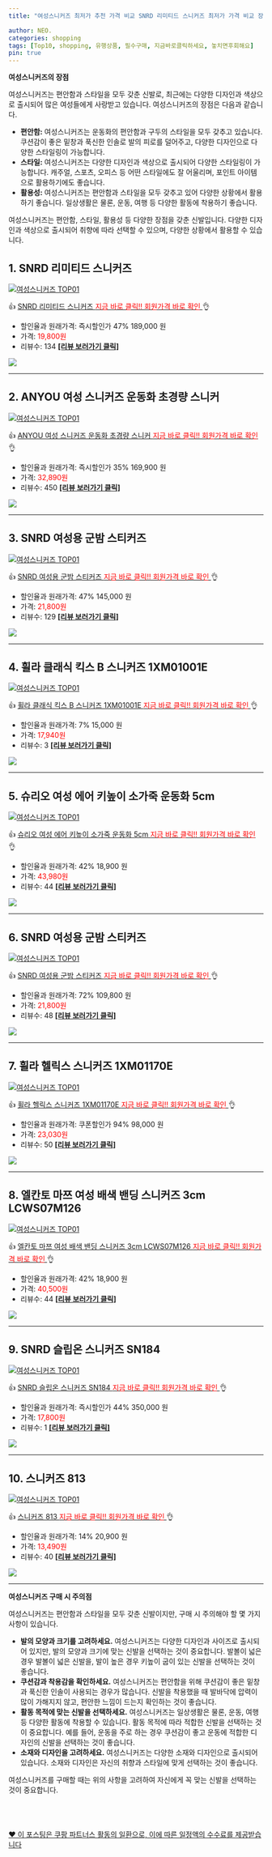```yaml
---
title: "여성스니커즈 최저가 추천 가격 비교 SNRD 리미티드 스니커즈 최저가 가격 비교 장점"

author: NEO.
categories: shopping
tags: [Top10, shopping, 유행상품, 필수구매, 지금바로클릭하세요, 놓치면후회해요]
pin: true
---
```

**여성스니커즈의 장점**

여성스니커즈는 편안함과 스타일을 모두 갖춘 신발로, 최근에는 다양한 디자인과 색상으로 출시되어 많은 여성들에게 사랑받고 있습니다. 여성스니커즈의 장점은 다음과 같습니다.

* **편안함:** 여성스니커즈는 운동화의 편안함과 구두의 스타일을 모두 갖추고 있습니다. 쿠션감이 좋은 밑창과 푹신한 인솔로 발의 피로를 덜어주고, 다양한 디자인으로 다양한 스타일링이 가능합니다.
* **스타일:** 여성스니커즈는 다양한 디자인과 색상으로 출시되어 다양한 스타일링이 가능합니다. 캐주얼, 스포츠, 오피스 등 어떤 스타일에도 잘 어울리며, 포인트 아이템으로 활용하기에도 좋습니다.
* **활용성:** 여성스니커즈는 편안함과 스타일을 모두 갖추고 있어 다양한 상황에서 활용하기 좋습니다. 일상생활은 물론, 운동, 여행 등 다양한 활동에 착용하기 좋습니다.

여성스니커즈는 편안함, 스타일, 활용성 등 다양한 장점을 갖춘 신발입니다. 다양한 디자인과 색상으로 출시되어 취향에 따라 선택할 수 있으며, 다양한 상황에서 활용할 수 있습니다.

   

## 1. SNRD 리미티드 스니커즈

[![여성스니커즈 TOP01](https://thumbnail10.coupangcdn.com/thumbnails/remote/490x490ex/image/retail/images/2019/06/25/14/6/1d3b5bdd-031f-4e93-834f-ec83a5599d8d.jpg)](https://link.coupang.com/re/AFFSDP?lptag=AF3617701&subid=GithubCoopas&pageKey=246288846&traceid=V0-153&itemId=720188656&vendorItemId=4971306079)


👍 [SNRD 리미티드 스니커즈 <font color=red> 지금 바로 클릭!! 회원가격 바로 확인 </font> ](https://link.coupang.com/re/AFFSDP?lptag=AF3617701&subid=GithubCoopas&pageKey=246288846&traceid=V0-153&itemId=720188656&vendorItemId=4971306079) 👌 


- 할인율과 원래가격: 즉시할인가 47%  189,000   원
- 가격: <span style='color:red'>19,800원</span>
- 리뷰수: 134  [**[리뷰 보러가기 클릭]**](https://link.coupang.com/re/AFFSDP?lptag=AF3617701&subid=GithubCoopas&pageKey=246288846&traceid=V0-153&itemId=720188656&vendorItemId=4971306079)

[![](/discount_price.png)](https://link.coupang.com/re/AFFSDP?lptag=AF3617701&subid=GithubCoopas&pageKey=246288846&traceid=V0-153&itemId=720188656&vendorItemId=4971306079)

---


   

## 2. ANYOU 여성 스니커즈 운동화 초경량 스니커

[![여성스니커즈 TOP01](https://thumbnail10.coupangcdn.com/thumbnails/remote/490x490ex/image/vendor_inventory/270d/74c0a5c5834211244552318c188d57e27fb8074732516103094fb3430714.jpg)](https://link.coupang.com/re/AFFSDP?lptag=AF3617701&subid=GithubCoopas&pageKey=7764268574&traceid=V0-153&itemId=20944700072&vendorItemId=88062831894)


👍 [ANYOU 여성 스니커즈 운동화 초경량 스니커 <font color=red> 지금 바로 클릭!! 회원가격 바로 확인 </font> ](https://link.coupang.com/re/AFFSDP?lptag=AF3617701&subid=GithubCoopas&pageKey=7764268574&traceid=V0-153&itemId=20944700072&vendorItemId=88062831894) 👌 


- 할인율과 원래가격: 즉시할인가 35%  169,900   원
- 가격: <span style='color:red'>32,890원</span>
- 리뷰수: 450  [**[리뷰 보러가기 클릭]**](https://link.coupang.com/re/AFFSDP?lptag=AF3617701&subid=GithubCoopas&pageKey=7764268574&traceid=V0-153&itemId=20944700072&vendorItemId=88062831894)

[![](/discount_price.png)](https://link.coupang.com/re/AFFSDP?lptag=AF3617701&subid=GithubCoopas&pageKey=7764268574&traceid=V0-153&itemId=20944700072&vendorItemId=88062831894)

---


   

## 3. SNRD 여성용 군밤 스티커즈

[![여성스니커즈 TOP01](https://thumbnail10.coupangcdn.com/thumbnails/remote/490x490ex/image/retail/images/2018/11/28/11/2/b878de5a-0be7-4b5b-809f-2f43659594da.jpg)](https://link.coupang.com/re/AFFSDP?lptag=AF3617701&subid=GithubCoopas&pageKey=162086749&traceid=V0-153&itemId=465569063&vendorItemId=4159861268)


👍 [SNRD 여성용 군밤 스티커즈 <font color=red> 지금 바로 클릭!! 회원가격 바로 확인 </font> ](https://link.coupang.com/re/AFFSDP?lptag=AF3617701&subid=GithubCoopas&pageKey=162086749&traceid=V0-153&itemId=465569063&vendorItemId=4159861268) 👌 


- 할인율과 원래가격: 47%  145,000   원
- 가격: <span style='color:red'>21,800원</span>
- 리뷰수: 129  [**[리뷰 보러가기 클릭]**](https://link.coupang.com/re/AFFSDP?lptag=AF3617701&subid=GithubCoopas&pageKey=162086749&traceid=V0-153&itemId=465569063&vendorItemId=4159861268)

[![](/discount_price.png)](https://link.coupang.com/re/AFFSDP?lptag=AF3617701&subid=GithubCoopas&pageKey=162086749&traceid=V0-153&itemId=465569063&vendorItemId=4159861268)

---


   

## 4. 휠라 클래식 킥스 B 스니커즈 1XM01001E

[![여성스니커즈 TOP01](https://thumbnail6.coupangcdn.com/thumbnails/remote/490x490ex/image/retail/images/2878699697362118-c7e4cddc-2e5b-4188-9ff3-447ae44357df.png)](https://link.coupang.com/re/AFFSDP?lptag=AF3617701&subid=GithubCoopas&pageKey=6330512199&traceid=V0-153&itemId=13947342304&vendorItemId=81196580061)


👍 [휠라 클래식 킥스 B 스니커즈 1XM01001E <font color=red> 지금 바로 클릭!! 회원가격 바로 확인 </font> ](https://link.coupang.com/re/AFFSDP?lptag=AF3617701&subid=GithubCoopas&pageKey=6330512199&traceid=V0-153&itemId=13947342304&vendorItemId=81196580061) 👌 


- 할인율과 원래가격: 7%  15,000   원
- 가격: <span style='color:red'>17,940원</span>
- 리뷰수: 3  [**[리뷰 보러가기 클릭]**](https://link.coupang.com/re/AFFSDP?lptag=AF3617701&subid=GithubCoopas&pageKey=6330512199&traceid=V0-153&itemId=13947342304&vendorItemId=81196580061)

[![](/discount_price.png)](https://link.coupang.com/re/AFFSDP?lptag=AF3617701&subid=GithubCoopas&pageKey=6330512199&traceid=V0-153&itemId=13947342304&vendorItemId=81196580061)

---


   

## 5. 슈리오 여성 에어 키높이 소가죽 운동화 5cm

[![여성스니커즈 TOP01](https://thumbnail6.coupangcdn.com/thumbnails/remote/490x490ex/image/vendor_inventory/86dd/562147ae06c77caddaa73649a02cf0d4d78cbbb1c8a51512b0f64c0f8aef.jpg)](https://link.coupang.com/re/AFFSDP?lptag=AF3617701&subid=GithubCoopas&pageKey=7561182548&traceid=V0-153&itemId=20101319708&vendorItemId=88001251638)


👍 [슈리오 여성 에어 키높이 소가죽 운동화 5cm <font color=red> 지금 바로 클릭!! 회원가격 바로 확인 </font> ](https://link.coupang.com/re/AFFSDP?lptag=AF3617701&subid=GithubCoopas&pageKey=7561182548&traceid=V0-153&itemId=20101319708&vendorItemId=88001251638) 👌 


- 할인율과 원래가격: 42%  18,900   원
- 가격: <span style='color:red'>43,980원</span>
- 리뷰수: 44  [**[리뷰 보러가기 클릭]**](https://link.coupang.com/re/AFFSDP?lptag=AF3617701&subid=GithubCoopas&pageKey=7561182548&traceid=V0-153&itemId=20101319708&vendorItemId=88001251638)

[![](/discount_price.png)](https://link.coupang.com/re/AFFSDP?lptag=AF3617701&subid=GithubCoopas&pageKey=7561182548&traceid=V0-153&itemId=20101319708&vendorItemId=88001251638)

---


   

## 6. SNRD 여성용 군밤 스티커즈

[![여성스니커즈 TOP01](https://thumbnail10.coupangcdn.com/thumbnails/remote/490x490ex/image/retail/images/2018/11/28/11/2/b878de5a-0be7-4b5b-809f-2f43659594da.jpg)](https://link.coupang.com/re/AFFSDP?lptag=AF3617701&subid=GithubCoopas&pageKey=162086749&traceid=V0-153&itemId=465569072&vendorItemId=4159861301)


👍 [SNRD 여성용 군밤 스티커즈 <font color=red> 지금 바로 클릭!! 회원가격 바로 확인 </font> ](https://link.coupang.com/re/AFFSDP?lptag=AF3617701&subid=GithubCoopas&pageKey=162086749&traceid=V0-153&itemId=465569072&vendorItemId=4159861301) 👌 


- 할인율과 원래가격: 72%  109,800   원
- 가격: <span style='color:red'>21,800원</span>
- 리뷰수: 48  [**[리뷰 보러가기 클릭]**](https://link.coupang.com/re/AFFSDP?lptag=AF3617701&subid=GithubCoopas&pageKey=162086749&traceid=V0-153&itemId=465569072&vendorItemId=4159861301)

[![](/discount_price.png)](https://link.coupang.com/re/AFFSDP?lptag=AF3617701&subid=GithubCoopas&pageKey=162086749&traceid=V0-153&itemId=465569072&vendorItemId=4159861301)

---


   

## 7. 휠라 헬릭스 스니커즈 1XM01170E

[![여성스니커즈 TOP01](https://thumbnail9.coupangcdn.com/thumbnails/remote/490x490ex/image/rs_quotation_api/uv4nzssv/e468b7c87a2d49cdb9aa6d158ba02eae.jpg)](https://link.coupang.com/re/AFFSDP?lptag=AF3617701&subid=GithubCoopas&pageKey=6331037111&traceid=V0-153&itemId=13238876281&vendorItemId=80496914507)


👍 [휠라 헬릭스 스니커즈 1XM01170E <font color=red> 지금 바로 클릭!! 회원가격 바로 확인 </font> ](https://link.coupang.com/re/AFFSDP?lptag=AF3617701&subid=GithubCoopas&pageKey=6331037111&traceid=V0-153&itemId=13238876281&vendorItemId=80496914507) 👌 


- 할인율과 원래가격: 쿠폰할인가 94%  98,000   원
- 가격: <span style='color:red'>23,030원</span>
- 리뷰수: 50  [**[리뷰 보러가기 클릭]**](https://link.coupang.com/re/AFFSDP?lptag=AF3617701&subid=GithubCoopas&pageKey=6331037111&traceid=V0-153&itemId=13238876281&vendorItemId=80496914507)

[![](/discount_price.png)](https://link.coupang.com/re/AFFSDP?lptag=AF3617701&subid=GithubCoopas&pageKey=6331037111&traceid=V0-153&itemId=13238876281&vendorItemId=80496914507)

---


   

## 8. 엘칸토 마쯔 여성 배색 밴딩 스니커즈 3cm LCWS07M126

[![여성스니커즈 TOP01](https://thumbnail8.coupangcdn.com/thumbnails/remote/490x490ex/image/vendor_inventory/206e/aa0c6d6da9558b3a42f2e2e50fe74acca3b5527ca161003b9caac64ca67e.jpg)](https://link.coupang.com/re/AFFSDP?lptag=AF3617701&subid=GithubCoopas&pageKey=5024782702&traceid=V0-153&itemId=6742402922&vendorItemId=74035305979)


👍 [엘칸토 마쯔 여성 배색 밴딩 스니커즈 3cm LCWS07M126 <font color=red> 지금 바로 클릭!! 회원가격 바로 확인 </font> ](https://link.coupang.com/re/AFFSDP?lptag=AF3617701&subid=GithubCoopas&pageKey=5024782702&traceid=V0-153&itemId=6742402922&vendorItemId=74035305979) 👌 


- 할인율과 원래가격: 42%  18,900   원
- 가격: <span style='color:red'>40,500원</span>
- 리뷰수: 44  [**[리뷰 보러가기 클릭]**](https://link.coupang.com/re/AFFSDP?lptag=AF3617701&subid=GithubCoopas&pageKey=5024782702&traceid=V0-153&itemId=6742402922&vendorItemId=74035305979)

[![](/discount_price.png)](https://link.coupang.com/re/AFFSDP?lptag=AF3617701&subid=GithubCoopas&pageKey=5024782702&traceid=V0-153&itemId=6742402922&vendorItemId=74035305979)

---


   

## 9. SNRD 슬립온 스니커즈 SN184

[![여성스니커즈 TOP01](https://thumbnail8.coupangcdn.com/thumbnails/remote/490x490ex/image/retail/images/1771795034681735-cc0afcda-60e3-4a38-93d4-933c91f4d182.jpg)](https://link.coupang.com/re/AFFSDP?lptag=AF3617701&subid=GithubCoopas&pageKey=117500525&traceid=V0-153&itemId=577883179&vendorItemId=4529413678)


👍 [SNRD 슬립온 스니커즈 SN184 <font color=red> 지금 바로 클릭!! 회원가격 바로 확인 </font> ](https://link.coupang.com/re/AFFSDP?lptag=AF3617701&subid=GithubCoopas&pageKey=117500525&traceid=V0-153&itemId=577883179&vendorItemId=4529413678) 👌 


- 할인율과 원래가격: 즉시할인가 44%  350,000   원
- 가격: <span style='color:red'>17,800원</span>
- 리뷰수: 1  [**[리뷰 보러가기 클릭]**](https://link.coupang.com/re/AFFSDP?lptag=AF3617701&subid=GithubCoopas&pageKey=117500525&traceid=V0-153&itemId=577883179&vendorItemId=4529413678)

[![](/discount_price.png)](https://link.coupang.com/re/AFFSDP?lptag=AF3617701&subid=GithubCoopas&pageKey=117500525&traceid=V0-153&itemId=577883179&vendorItemId=4529413678)

---


   

## 10. 스니커즈 813

[![여성스니커즈 TOP01](https://thumbnail10.coupangcdn.com/thumbnails/remote/490x490ex/image/rs_quotation_api/sxhlddss/b76799068744450896b438007f819254.jpg)](https://link.coupang.com/re/AFFSDP?lptag=AF3617701&subid=GithubCoopas&pageKey=6161488073&traceid=V0-153&itemId=11961024083&vendorItemId=79233606138)


👍 [스니커즈 813 <font color=red> 지금 바로 클릭!! 회원가격 바로 확인 </font> ](https://link.coupang.com/re/AFFSDP?lptag=AF3617701&subid=GithubCoopas&pageKey=6161488073&traceid=V0-153&itemId=11961024083&vendorItemId=79233606138) 👌 


- 할인율과 원래가격: 14%  20,900   원
- 가격: <span style='color:red'>13,490원</span>
- 리뷰수: 40  [**[리뷰 보러가기 클릭]**](https://link.coupang.com/re/AFFSDP?lptag=AF3617701&subid=GithubCoopas&pageKey=6161488073&traceid=V0-153&itemId=11961024083&vendorItemId=79233606138)

[![](/discount_price.png)](https://link.coupang.com/re/AFFSDP?lptag=AF3617701&subid=GithubCoopas&pageKey=6161488073&traceid=V0-153&itemId=11961024083&vendorItemId=79233606138)

---
**여성스니커즈 구매 시 주의점**

여성스니커즈는 편안함과 스타일을 모두 갖춘 신발이지만, 구매 시 주의해야 할 몇 가지 사항이 있습니다.

* **발의 모양과 크기를 고려하세요.** 여성스니커즈는 다양한 디자인과 사이즈로 출시되어 있지만, 발의 모양과 크기에 맞는 신발을 선택하는 것이 중요합니다. 발볼이 넓은 경우 발볼이 넓은 신발을, 발이 높은 경우 키높이 굽이 있는 신발을 선택하는 것이 좋습니다.
* **쿠션감과 착용감을 확인하세요.** 여성스니커즈는 편안함을 위해 쿠션감이 좋은 밑창과 푹신한 인솔이 사용되는 경우가 많습니다. 신발을 착용했을 때 발바닥에 압력이 많이 가해지지 않고, 편안한 느낌이 드는지 확인하는 것이 좋습니다.
* **활동 목적에 맞는 신발을 선택하세요.** 여성스니커즈는 일상생활은 물론, 운동, 여행 등 다양한 활동에 착용할 수 있습니다. 활동 목적에 따라 적합한 신발을 선택하는 것이 중요합니다. 예를 들어, 운동을 주로 하는 경우 쿠션감이 좋고 운동에 적합한 디자인의 신발을 선택하는 것이 좋습니다.
* **소재와 디자인을 고려하세요.** 여성스니커즈는 다양한 소재와 디자인으로 출시되어 있습니다. 소재와 디자인은 자신의 취향과 스타일에 맞게 선택하는 것이 좋습니다.

여성스니커즈를 구매할 때는 위의 사항을 고려하여 자신에게 꼭 맞는 신발을 선택하는 것이 중요합니다.<br><br><br><br><br> [ ❤  이 포스팅은 쿠팡 파트너스 활동의 일환으로, 이에 따른 일정액의 수수료를 제공받습니다](https://link.coupang.com/a/bcEFyh)